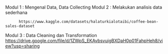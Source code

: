 Modul 1 : Mengenal Data, Data Collecting 
Modul 2 : Melakukan analisis data sederhana

          https://www.kaggle.com/datasets/halaturkialotaibi/coffee-bean-sales-dataset
Modul 3 : Data Cleaning dan Transformation
          https://drive.google.com/file/d/1ZWpS_EKAvbsvuigBXDaH0p01FahpHeh8/view?usp=sharing
